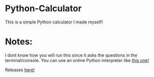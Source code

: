 # Python-Calculator
This is a simple Python calculator I made myself!

# Notes:
I dont know how you will run this since it asks the questions in the terminal/console.
You can use an online Python interpreter like [this one!][1]

Releases [here!][2]

[1]: https://www.online-python.com "Online Python - IDE, Editor, Compiler, Interpreter"
[2]: https://github.com/Jed1717/Python-Calculator/releases "Releases"
